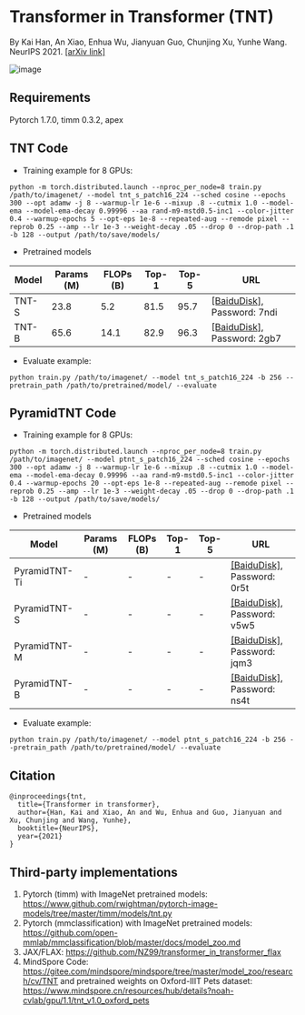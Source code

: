 # Transformer in Transformer (TNT)
By Kai Han, An Xiao, Enhua Wu, Jianyuan Guo, Chunjing Xu, Yunhe Wang. NeurIPS 2021. [[arXiv link]](https://arxiv.org/abs/2103.00112)

![image](https://user-images.githubusercontent.com/9500784/122160150-ff1bca80-cea1-11eb-9329-be5031bad78e.png)

## Requirements
Pytorch 1.7.0,
timm 0.3.2,
apex

## TNT Code
- Training example for 8 GPUs:
```
python -m torch.distributed.launch --nproc_per_node=8 train.py /path/to/imagenet/ --model tnt_s_patch16_224 --sched cosine --epochs 300 --opt adamw -j 8 --warmup-lr 1e-6 --mixup .8 --cutmix 1.0 --model-ema --model-ema-decay 0.99996 --aa rand-m9-mstd0.5-inc1 --color-jitter 0.4 --warmup-epochs 5 --opt-eps 1e-8 --repeated-aug --remode pixel --reprob 0.25 --amp --lr 1e-3 --weight-decay .05 --drop 0 --drop-path .1 -b 128 --output /path/to/save/models/
```

- Pretrained models

|Model|Params (M)|FLOPs (B)|Top-1|Top-5|URL|
|-|-|-|-|-|-|
|TNT-S|23.8|5.2|81.5|95.7|[[BaiduDisk]](https://pan.baidu.com/s/1AwJDWEPl-hqLHfUvqmlqxQ), Password: 7ndi|
|TNT-B|65.6|14.1|82.9|96.3|[[BaiduDisk]](https://pan.baidu.com/s/1_TemN7kvWuYeZohisObQ1w), Password: 2gb7|

- Evaluate example:
```
python train.py /path/to/imagenet/ --model tnt_s_patch16_224 -b 256 --pretrain_path /path/to/pretrained/model/ --evaluate
```

## PyramidTNT Code
- Training example for 8 GPUs:
```
python -m torch.distributed.launch --nproc_per_node=8 train.py /path/to/imagenet/ --model ptnt_s_patch16_224 --sched cosine --epochs 300 --opt adamw -j 8 --warmup-lr 1e-6 --mixup .8 --cutmix 1.0 --model-ema --model-ema-decay 0.99996 --aa rand-m9-mstd0.5-inc1 --color-jitter 0.4 --warmup-epochs 20 --opt-eps 1e-8 --repeated-aug --remode pixel --reprob 0.25 --amp --lr 1e-3 --weight-decay .05 --drop 0 --drop-path .1 -b 128 --output /path/to/save/models/
```

- Pretrained models

|Model|Params (M)|FLOPs (B)|Top-1|Top-5|URL|
|-|-|-|-|-|-|
|PyramidTNT-Ti|-|-|-|-|[[BaiduDisk]](https://pan.baidu.com/s/1xm3DSGcAJbvFQm4jmDAlnQ), Password: 0r5t|
|PyramidTNT-S|-|-|-|-|[[BaiduDisk]](https://pan.baidu.com/s/1xha8x3DTlPq9-KeC6EPPow), Password: v5w5|
|PyramidTNT-M|-|-|-|-|[[BaiduDisk]](https://pan.baidu.com/s/1B9zkWkrUAETuiyr08ClY-w), Password: jqm3|
|PyramidTNT-B|-|-|-|-|[[BaiduDisk]](https://pan.baidu.com/s/1tT0mxRrZQx6facYsdPBt0g), Password: ns4t|

- Evaluate example:
```
python train.py /path/to/imagenet/ --model ptnt_s_patch16_224 -b 256 --pretrain_path /path/to/pretrained/model/ --evaluate
```


## Citation
```
@inproceedings{tnt,
  title={Transformer in transformer},
  author={Han, Kai and Xiao, An and Wu, Enhua and Guo, Jianyuan and Xu, Chunjing and Wang, Yunhe},
  booktitle={NeurIPS},
  year={2021}
}
```

## Third-party implementations
1. Pytorch (timm) with ImageNet pretrained models: https://www.github.com/rwightman/pytorch-image-models/tree/master/timm/models/tnt.py
2. Pytorch (mmclassification) with ImageNet pretrained models: https://github.com/open-mmlab/mmclassification/blob/master/docs/model_zoo.md
3. JAX/FLAX: https://github.com/NZ99/transformer_in_transformer_flax
4. MindSpore Code: https://gitee.com/mindspore/mindspore/tree/master/model_zoo/research/cv/TNT and pretrained weights on Oxford-IIIT Pets dataset: https://www.mindspore.cn/resources/hub/details?noah-cvlab/gpu/1.1/tnt_v1.0_oxford_pets
